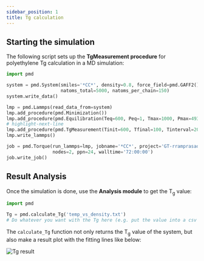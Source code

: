 ```yaml
---
sidebar_position: 1
title: Tg calculation
---
```


## Starting the simulation

The following script sets up the **TgMeasurement procedure** for polyethylene Tg calculation in a MD simulation:

```python
import pmd

system = pmd.System(smiles='*CC*', density=0.8, force_field=pmd.GAFF2(),
                    natoms_total=5000, natoms_per_chain=150)
system.write_data()

lmp = pmd.Lammps(read_data_from=system)
lmp.add_procedure(pmd.Minimization())
lmp.add_procedure(pmd.Equilibration(Teq=600, Peq=1, Tmax=1000, Pmax=49346.163))
# highlight-next-line
lmp.add_procedure(pmd.TgMeasurement(Tinit=600, Tfinal=100, Tinterval=20, step_duration=10**6))
lmp.write_lammps()

job = pmd.Torque(run_lammps=lmp, jobname='*CC*', project='GT-rramprasad3-CODA20',
                 nodes=2, ppn=24, walltime='72:00:00')
job.write_job()
```

## Result Analysis

Once the simulation is done, use the **Analysis module** to get the T<sub>g</sub> value:

```python
import pmd

Tg = pmd.calculate_Tg('temp_vs_density.txt')
# Do whatever you want with the Tg here (e.g. put the value into a csv file)
```

The `calculate_Tg` function not only returns the T<sub>g</sub> value of the system, but also make a result plot with the fitting lines like below:

![Tg result](/img/guides/temp_vs_density.png)
